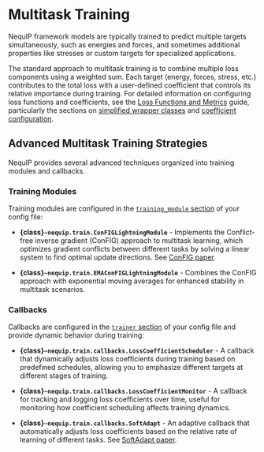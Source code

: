 # Multitask Training

NequIP framework models are typically trained to predict multiple targets simultaneously, such as energies and forces, and sometimes additional properties like stresses or custom targets for specialized applications.

The standard approach to multitask training is to combine multiple loss components using a weighted sum.
Each target (energy, forces, stress, etc.) contributes to the total loss with a user-defined coefficient that controls its relative importance during training.
For detailed information on configuring loss functions and coefficients, see the [Loss Functions and Metrics](metrics.md) guide, particularly the sections on [simplified wrapper classes](metrics.md/#simplified-wrappers) and [coefficient configuration](metrics.md/#coefficients-and-weighted-sum).

## Advanced Multitask Training Strategies

NequIP provides several advanced techniques organized into training modules and callbacks.

### Training Modules

Training modules are configured in the [`training_module` section](config.md/#training_module) of your config file:

- **{class}`~nequip.train.ConFIGLightningModule`** - Implements the Conflict-free inverse gradient (ConFIG) approach to multitask learning, which optimizes gradient conflicts between different tasks by solving a linear system to find optimal update directions. See [ConFIG paper](https://arxiv.org/abs/2408.11104).

- **{class}`~nequip.train.EMAConFIGLightningModule`** - Combines the ConFIG approach with exponential moving averages for enhanced stability in multitask scenarios.

### Callbacks

Callbacks are configured in the [`trainer` section](config.md/#trainer) of your config file and provide dynamic behavior during training:

- **{class}`~nequip.train.callbacks.LossCoefficientScheduler`** - A callback that dynamically adjusts loss coefficients during training based on predefined schedules, allowing you to emphasize different targets at different stages of training.

- **{class}`~nequip.train.callbacks.LossCoefficientMonitor`** - A callback for tracking and logging loss coefficients over time, useful for monitoring how coefficient scheduling affects training dynamics.

- **{class}`~nequip.train.callbacks.SoftAdapt`** - An adaptive callback that automatically adjusts loss coefficients based on the relative rate of learning of different tasks. See [SoftAdapt paper](https://www.sciencedirect.com/science/article/pii/S0927025624003768).
